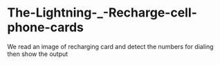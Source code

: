 # The-Lightning-_-Recharge-cell-phone-cards
We read an image of recharging card and detect the numbers for dialing then show the output
